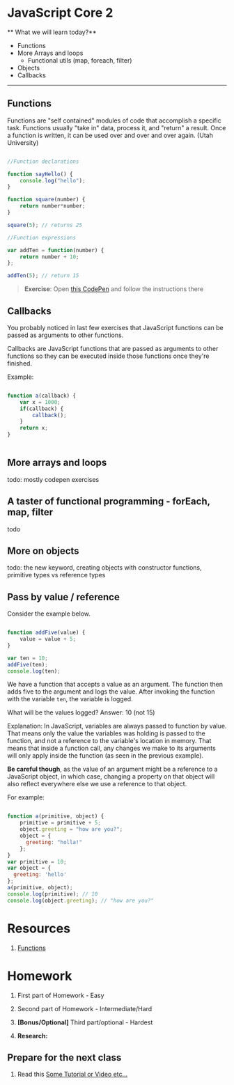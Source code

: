 # JavaScript Core 2
** What we will learn today?**
- Functions
- More Arrays and loops
  - Functional utils (map, foreach, filter)
- Objects
- Callbacks

---

## Functions
Functions are "self contained" modules of code that accomplish a specific task. Functions usually "take in" data, process 
it, and "return" a result. Once a function is written, it can be used over and over and over again. (Utah University)


```javascript

//Function declarations

function sayHello() {
    console.log("hello");
}

function square(number) {
    return number*number;
}

square(5); // returns 25

//Function expressions

var addTen = function(number) { 
    return number + 10;
};

addTen(5); // return 15

```


> **Exercise**:
> Open [this CodePen](http://codepen.io/rarmatei/pen/jBpdzx?editors=0012) and follow the instructions there

## Callbacks

You probably noticed in last few exercises that JavaScript functions can be passed
as arguments to other functions.
 
Callbacks are JavaScript functions that are passed as arguments to other functions
so they can be executed inside those functions once they're finished.
 
Example:

```javascript

function a(callback) {
    var x = 1000;
    if(callback) {
        callback();
    }
    return x;
} 
 
```

## More arrays and loops

todo:
mostly codepen exercises

## A taster of functional programming - forEach, map, filter

todo


## More on objects

todo:
the new keyword, creating objects with constructor functions, primitive types vs reference types

## Pass by value / reference

Consider the example below.

```javascript

function addFive(value) {
    value = value + 5;
}

var ten = 10;
addFive(ten);
console.log(ten);

```

We have a function that accepts a value as an argument. The function then adds five to the
argument and logs the value.
After invoking the function with the variable `ten`, the variable is logged.

What will be the values logged?
Answer: 10 (not 15)

Explanation:
In JavaScript, variables are always passed to function by value. That means only the value
the variables was holding is passed to the function, and not a reference to the variable's
location in memory. That means that inside a function call, any changes we make to its
arguments will only apply inside the function (as seen in the previous example).
 
**Be careful though**, as the value of an argument might be a reference to a JavaScript
object, in which case, changing a property on that object will also reflect everywhere
else we use a reference to that object.

For example:

```javascript

function a(primitive, object) {
    primitive = primitive + 5;
    object.greeting = "how are you?";
    object = {
      greeting: "holla!"  
    };
}
var primitive = 10;
var object = {
  greeting: 'hello'  
};
a(primitive, object);
console.log(primitive); // 10
console.log(object.greeting); // "how are you?" 
```


# Resources
1. [Functions](https://developer.mozilla.org/en-US/docs/Web/JavaScript/Guide/Functions)

# Homework

1. First part of Homework - Easy

2. Second part of Homework - Intermediate/Hard

3. **[Bonus/Optional]** Third part/optional - Hardest

4. **Research:**

## Prepare for the next class
1. Read this [Some Tutorial or Video etc...](https://google.com)
